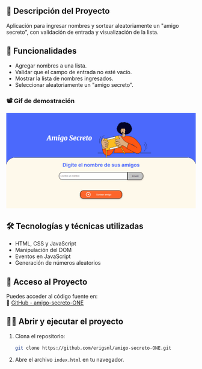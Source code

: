 ## 📌 Descripción del Proyecto  
Aplicación para ingresar nombres y sortear aleatoriamente un "amigo secreto", con validación de entrada y visualización de la lista.  

## 🎯 Funcionalidades  
- Agregar nombres a una lista.  
- Validar que el campo de entrada no esté vacío.  
- Mostrar la lista de nombres ingresados.  
- Seleccionar aleatoriamente un "amigo secreto".  

### 📽️ Gif de demostración  

   ![Demo del Proyecto](/assets/gitAmigoSecreto.gif)


## 🛠️ Tecnologías y técnicas utilizadas  
- HTML, CSS y JavaScript  
- Manipulación del DOM  
- Eventos en JavaScript  
- Generación de números aleatorios  

## 🚀 Acceso al Proyecto  
Puedes acceder al código fuente en:  
🔗 [GitHub - amigo-secreto-ONE](https://github.com/erigsml/amigo-secreto-ONE.git)  

## 🏃‍♂️ Abrir y ejecutar el proyecto  
1. Clona el repositorio:  
   ```bash
   git clone https://github.com/erigsml/amigo-secreto-ONE.git
   ```
2. Abre el archivo `index.html` en tu navegador.
